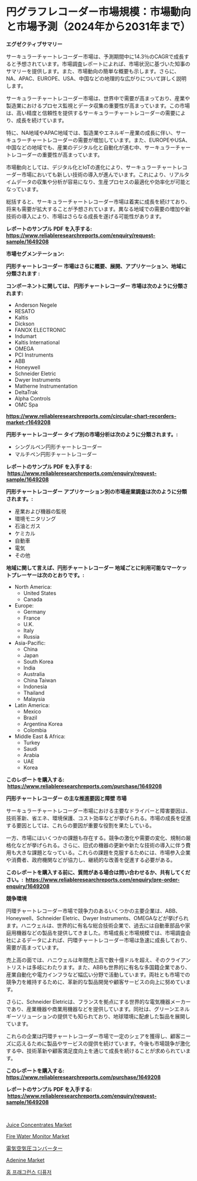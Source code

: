<p><h1>円グラフレコーダー市場規模：市場動向と市場予測（2024年から2031年まで）</h1></p><p><strong>エグゼクティブサマリー</strong></p>
<p><p>サーキュラーチャートレコーダー市場は、予測期間中に14.3％のCAGRで成長すると予想されています。市場調査レポートによれば、市場状況に基づいた知事のサマリーを提供します。また、市場動向の簡単な概要も示します。さらに、NA、APAC、EUROPE、USA、中国などの地理的な広がりについて詳しく説明します。</p><p>サーキュラーチャートレコーダー市場は、世界中で需要が高まっており、産業や製造業におけるプロセス監視とデータ収集の重要性が高まっています。この市場は、高い精度と信頼性を提供するサーキュラーチャートレコーダーの需要により、成長を続けています。</p><p>特に、NA地域やAPAC地域では、製造業やエネルギー産業の成長に伴い、サーキュラーチャートレコーダーの需要が増加しています。また、EUROPEやUSA、中国などの地域でも、産業のデジタル化と自動化が進む中、サーキュラーチャートレコーダーの重要性が高まっています。</p><p>市場動向としては、デジタル化とIoTの進化により、サーキュラーチャートレコーダー市場においても新しい技術の導入が進んでいます。これにより、リアルタイムデータの収集や分析が容易になり、生産プロセスの最適化や効率化が可能となっています。</p><p>総括すると、サーキュラーチャートレコーダー市場は着実に成長を続けており、将来も需要が拡大することが予想されています。異なる地域での需要の増加や新技術の導入により、市場はさらなる成長を遂げる可能性があります。</p></p>
<p><strong>レポートのサンプル PDF を入手する: <a href="https://www.reliableresearchreports.com/enquiry/request-sample/1649208">https://www.reliableresearchreports.com/enquiry/request-sample/1649208</a></strong></p>
<p><strong>市場セグメンテーション:</strong></p>
<p><strong> 円形チャートレコーダー 市場はさらに概要、展開、アプリケーション、地域に分類されます :</strong></p>
<p><strong>コンポーネントに関しては、 円形チャートレコーダー 市場は次のように分類されます: &nbsp;</strong></p>
<p><ul><li>Anderson Negele</li><li>RESATO</li><li>Kaltis</li><li>Dickson</li><li>FANOX ELECTRONIC</li><li>Indumart</li><li>Kaltis International</li><li>OMEGA</li><li>PCI Instruments</li><li>ABB</li><li>Honeywell</li><li>Schneider Eletric</li><li>Dwyer Instruments</li><li>Matherne Instrumentation</li><li>DeltaTrak</li><li>Alpha Controls</li><li>OMC Spa</li></ul></p>
<p><strong><a href="https://www.reliableresearchreports.com/circular-chart-recorders-market-r1649208">https://www.reliableresearchreports.com/circular-chart-recorders-market-r1649208</a></strong></p>
<p><strong> 円形チャートレコーダー タイプ別の市場分析は次のように分類されます。:</strong></p>
<p><ul><li>シングルペン円形チャートレコーダー</li><li>マルチペン円形チャートレコーダー</li></ul></p>
<p><strong>レポートのサンプル PDF を入手する: &nbsp;<a href="https://www.reliableresearchreports.com/enquiry/request-sample/1649208">https://www.reliableresearchreports.com/enquiry/request-sample/1649208</a></strong></p>
<p><strong> 円形チャートレコーダー アプリケーション別の市場産業調査は次のように分類されます。:</strong></p>
<p><ul><li>産業および機器の監視</li><li>環境モニタリング</li><li>石油とガス</li><li>ケミカル</li><li>自動車</li><li>電気</li><li>その他</li></ul></p>
<p><strong>地域に関して言えば、円形チャートレコーダー 地域ごとに利用可能なマーケットプレーヤーは次のとおりです。:</strong></p>
<p><ul>
    <li>
        North America:
        <ul>
            <li>United States</li>
            <li>Canada</li>
        </ul>
    </li>
    <li>
        Europe:
        <ul>
            <li>Germany</li>
            <li>France</li>
            <li>U.K.</li>
            <li>Italy</li>
            <li>Russia</li>
        </ul>
    </li>
    <li>
        Asia-Pacific:
        <ul>
            <li>China</li>
            <li>Japan</li>
            <li>South Korea</li>
            <li>India</li>
            <li>Australia</li>
            <li>China Taiwan</li>
            <li>Indonesia</li>
            <li>Thailand</li>
            <li>Malaysia</li>
        </ul>
    </li>
    <li>
        Latin America:
        <ul>
            <li>Mexico</li>
            <li>Brazil</li>
            <li>Argentina Korea</li>
            <li>Colombia</li>
        </ul>
    </li>
    <li>
        Middle East & Africa:
        <ul>
            <li>Turkey</li>
            <li>Saudi</li>
            <li>Arabia</li>
            <li>UAE</li>
            <li>Korea</li>
        </ul>
    </li>
    </ul></p>
<p><strong>このレポートを購入する: &nbsp;<a href="https://www.reliableresearchreports.com/purchase/1649208">https://www.reliableresearchreports.com/purchase/1649208</a></strong></p>
<p><strong>円形チャートレコーダー の主な推進要因と障壁 市場</strong></p>
<p><p>サーキュラーチャートレコーダー市場における主要なドライバーと障害要因は、技術革新、省エネ、環境保護、コスト効率などが挙げられる。市場の成長を促進する要因としては、これらの要因が重要な役割を果たしている。</p><p>一方、市場にはいくつかの課題も存在する。競争の激化や需要の変化、規制の厳格化などが挙げられる。さらに、旧式の機器の更新や新たな技術の導入に伴う費用も大きな課題となっている。これらの課題を克服するためには、市場参入企業や消費者、政府機関などが協力し、継続的な改善を促進する必要がある。</p></p>
<p><strong>このレポートを購入する前に、質問がある場合は問い合わせるか、共有してください。:&nbsp; <a href="https://www.reliableresearchreports.com/enquiry/pre-order-enquiry/1649208">https://www.reliableresearchreports.com/enquiry/pre-order-enquiry/1649208</a></strong></p>
<p><strong>競争環境</strong></p>
<p><p>円環チャートレコーダー市場で競争力のあるいくつかの主要企業は、ABB、Honeywell、Schneider Eletric、Dwyer Instruments、OMEGAなどが挙げられます。ハニウェルは、世界的に有名な総合技術企業で、過去には自動車部品や家庭用機器などの製品を提供してきました。市場成長と市場規模では、市場調査会社によるデータによれば、円環チャートレコーダー市場は急速に成長しており、需要が高まっています。</p><p>売上高の面では、ハニウェルは年間売上高で数十億ドルを超え、そのクライアントリストは多岐にわたります。また、ABBも世界的に有名な多国籍企業であり、産業自動化や電力インフラなど幅広い分野で活動しています。両社とも市場での競争力を維持するために、革新的な製品開発や顧客サービスの向上に努めています。</p><p>さらに、Schneider Eletricは、フランスを拠点にする世界的な電気機器メーカーであり、産業機器や商業用機器などを提供しています。同社は、グリーンエネルギーソリューションの提供でも知られており、地球環境に配慮した製品を展開しています。</p><p>これらの企業は円環チャートレコーダー市場で一定のシェアを獲得し、顧客ニーズに応えるために製品やサービスの提供を続けています。今後も市場競争が激化する中、技術革新や顧客満足度向上を通じて成長を続けることが求められています。</p></p>
<p><strong>このレポートを購入する: &nbsp; <a href="https://www.reliableresearchreports.com/purchase/1649208">https://www.reliableresearchreports.com/purchase/1649208</a></strong></p>
<p><strong>レポートのサンプル PDF を入手する: &nbsp;<a href="https://www.reliableresearchreports.com/enquiry/request-sample/1649208">https://www.reliableresearchreports.com/enquiry/request-sample/1649208</a></strong><strong></strong></p>
<p>&nbsp;</p>
<p><p><a href="https://fearless-okapi-6c8.notion.site/Juice-Concentrates-Market-Analysis-and-Sze-Forecasted-for-period-from-2024-to-2031-2d4d8d0bb9b1401f8f17b441eada213c">Juice Concentrates Market</a></p><p><a href="https://view.publitas.com/reportprime-1/fire-water-monitor-market-the-key-to-successful-business-strategy-forecast-till-2031/">Fire Water Monitor Market</a></p><p><a href="https://github.com/joaejkdzgyljvo6/Market-Research-Report-List-1/blob/main/345459328500.md">電気空気圧コンバーター</a></p><p><a href="https://issuu.com/reportprime-2/docs/adenine-market-size-2030.pptx">Adenine Market</a></p><p><a href="https://github.com/vsap75a286l/Market-Research-Report-List-1/blob/main/730549425971.md">홈 프래그런스 디퓨저</a></p></p>